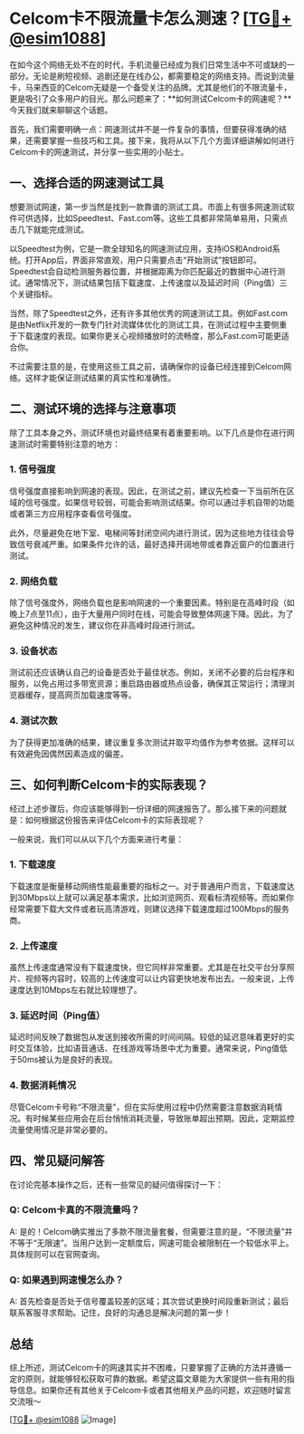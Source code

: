 # Celcom卡不限流量卡怎么测速？[[TG💪+ @esim1088](https://t.me/s/esim1088)]

在如今这个网络无处不在的时代，手机流量已经成为我们日常生活中不可或缺的一部分。无论是刷短视频、追剧还是在线办公，都需要稳定的网络支持。而说到流量卡，马来西亚的Celcom无疑是一个备受关注的品牌。尤其是他们的不限流量卡，更是吸引了众多用户的目光。那么问题来了：**如何测试Celcom卡的网速呢？**今天我们就来聊聊这个话题。

首先，我们需要明确一点：网速测试并不是一件复杂的事情，但要获得准确的结果，还需要掌握一些技巧和工具。接下来，我将从以下几个方面详细讲解如何进行Celcom卡的网速测试，并分享一些实用的小贴士。

## 一、选择合适的网速测试工具

想要测试网速，第一步当然是找到一款靠谱的测试工具。市面上有很多网速测试软件可供选择，比如Speedtest、Fast.com等。这些工具都非常简单易用，只需点击几下就能完成测试。

以Speedtest为例，它是一款全球知名的网速测试应用，支持iOS和Android系统。打开App后，界面非常直观，用户只需要点击“开始测试”按钮即可。Speedtest会自动检测服务器位置，并根据距离为你匹配最近的数据中心进行测试。通常情况下，测试结果包括下载速度、上传速度以及延迟时间（Ping值）三个关键指标。

当然，除了Speedtest之外，还有许多其他优秀的网速测试工具。例如Fast.com是由Netflix开发的一款专门针对流媒体优化的测试工具，在测试过程中主要侧重于下载速度的表现。如果你更关心视频播放时的流畅度，那么Fast.com可能更适合你。

不过需要注意的是，在使用这些工具之前，请确保你的设备已经连接到Celcom网络。这样才能保证测试结果的真实性和准确性。

## 二、测试环境的选择与注意事项

除了工具本身之外，测试环境也对最终结果有着重要影响。以下几点是你在进行网速测试时需要特别注意的地方：

### 1. 信号强度
信号强度直接影响到网速的表现。因此，在测试之前，建议先检查一下当前所在区域的信号强度。如果信号较弱，可能会影响测试结果。你可以通过手机自带的功能或者第三方应用程序查看信号强度。

此外，尽量避免在地下室、电梯间等封闭空间内进行测试，因为这些地方往往会导致信号衰减严重。如果条件允许的话，最好选择开阔地带或者靠近窗户的位置进行测试。

### 2. 网络负载
除了信号强度外，网络负载也是影响网速的一个重要因素。特别是在高峰时段（如晚上7点至11点），由于大量用户同时在线，可能会导致整体网速下降。因此，为了避免这种情况的发生，建议你在非高峰时段进行测试。

### 3. 设备状态
测试前还应该确认自己的设备是否处于最佳状态。例如，关闭不必要的后台程序和服务，以免占用过多带宽资源；重启路由器或热点设备，确保其正常运行；清理浏览器缓存，提高网页加载速度等等。

### 4. 测试次数
为了获得更加准确的结果，建议重复多次测试并取平均值作为参考依据。这样可以有效避免因偶然因素造成的偏差。

## 三、如何判断Celcom卡的实际表现？

经过上述步骤后，你应该能够得到一份详细的网速报告了。那么接下来的问题就是：如何根据这份报告来评估Celcom卡的实际表现呢？

一般来说，我们可以从以下几个方面来进行考量：

### 1. 下载速度
下载速度是衡量移动网络性能最重要的指标之一。对于普通用户而言，下载速度达到30Mbps以上就可以满足基本需求，比如浏览网页、观看标清视频等。而如果你经常需要下载大文件或者玩高清游戏，则建议选择下载速度超过100Mbps的服务商。

### 2. 上传速度
虽然上传速度通常没有下载速度快，但它同样非常重要。尤其是在社交平台分享照片、视频等内容时，较高的上传速度可以让内容更快地发布出去。一般来说，上传速度达到10Mbps左右就比较理想了。

### 3. 延迟时间（Ping值）
延迟时间反映了数据包从发送到接收所需的时间间隔。较低的延迟意味着更好的实时交互体验，比如语音通话、在线游戏等场景中尤为重要。通常来说，Ping值低于50ms被认为是良好的表现。

### 4. 数据消耗情况
尽管Celcom卡号称“不限流量”，但在实际使用过程中仍然需要注意数据消耗情况。有时候某些应用会在后台悄悄消耗流量，导致账单超出预期。因此，定期监控流量使用情况是非常必要的。

## 四、常见疑问解答

在讨论完基本操作之后，还有一些常见的疑问值得探讨一下：

### Q: Celcom卡真的不限流量吗？
A: 是的！Celcom确实推出了多款不限流量套餐，但需要注意的是，“不限流量”并不等于“无限速”。当用户达到一定额度后，网速可能会被限制在一个较低水平上。具体规则可以在官网查询。

### Q: 如果遇到网速慢怎么办？
A: 首先检查是否处于信号覆盖较差的区域；其次尝试更换时间段重新测试；最后联系客服寻求帮助。记住，良好的沟通总是解决问题的第一步！

## 总结

综上所述，测试Celcom卡的网速其实并不困难，只要掌握了正确的方法并遵循一定的原则，就能够轻松获取可靠的数据。希望这篇文章能为大家提供一些有用的指导信息。如果你还有其他关于Celcom卡或者其他相关产品的问题，欢迎随时留言交流哦～

[[TG💪+ @esim1088](https://t.me/s/esim1088) ![Image](https://i.postimg.cc/4NQfJmqS/Snipaste-2025-05-13-00-14-12.png)]